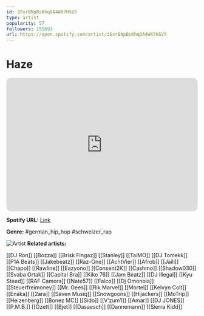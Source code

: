 ```yaml
---
id: 3SxrBNpBsKhqOA4WX7HSV5
type: artist
popularity: 57
followers: 155693
url: https://open.spotify.com/artist/3SxrBNpBsKhqOA4WX7HSV5
---
```

# Haze

<iframe style="border-radius:12px" src="https://open.spotify.com/embed/artist/3SxrBNpBsKhqOA4WX7HSV5" width="100%" height="352" frameBorder="0" allowfullscreen="" allow="autoplay; clipboard-write; encrypted-media; fullscreen; picture-in-picture" loading="lazy"></iframe>

**Spotify URL:** [Link](https://open.spotify.com/artist/3SxrBNpBsKhqOA4WX7HSV5)

**Genre:**  #german_hip_hop #schweizer_rap

![Artist](https://i.scdn.co/image/ab6761610000e5eb1035bf8503b10a27f01b0565)
**Related artists:**

[[DJ Ron]]
[[Bozza]]
[[Brisk Fingaz]]
[[Stanley]]
[[TaiMO]]
[[DJ Tomekk]]
[[P1A Beats]]
[[Jakebeatz]]
[[Raz-One]]
[[AchtVier]]
[[Afrob]]
[[Jaill]]
[[Chapo]]
[[Rawline]]
[[Eazyono]]
[[Consent2K]]
[[Cashmo]]
[[Shadow030]]
[[Svaba Ortak]]
[[Capital Bra]]
[[Kiko 76]]
[[Jam Beatz]]
[[DJ Illegal]]
[[Kyu Steed]]
[[RAF Camora]]
[[Nate57]]
[[Falco]]
[[Dj Omonoia]]
[[Steuerfreimoney]]
[[Mr. Gees]]
[[Rik Marvel]]
[[Mortel]]
[[Kelvyn Colt]]
[[Enaka]]
[[2ara]]
[[Saven Musiq]]
[[Snowgoons]]
[[Hijackers]]
[[MoTrip]]
[[Heizenberg]]
[[Bonez MC]]
[[Sido]]
[[V’zum’I]]
[[Amar]]
[[DJ JONES]]
[[P.M.B.]]
[[Ozett]]
[[Bjet]]
[[Dasaesch]]
[[Dannemann]]
[[Sierra Kidd]]
